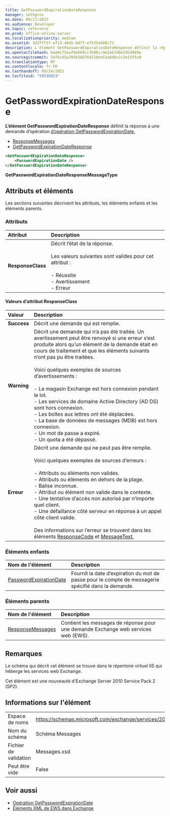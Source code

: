 ```yaml
---
title: GetPasswordExpirationDateResponse
manager: sethgros
ms.date: 09/17/2015
ms.audience: Developer
ms.topic: reference
ms.prod: office-online-server
ms.localizationpriority: medium
ms.assetid: 3d3fff1f-ef13-46d5-bd7f-ef535eb80c72
description: L’élément GetPasswordExpirationDateResponse définit la réponse à une demande d’opération d’opération GetPasswordExpirationDate.
ms.openlocfilehash: bad4cf5ea70e669ccfb98cc9e2eb7d0e5924949e
ms.sourcegitcommit: 54f6cd5a704b36b76d110ee53a6d6c1c3e15f5a9
ms.translationtype: MT
ms.contentlocale: fr-FR
ms.lasthandoff: 09/24/2021
ms.locfileid: "59535023"
---
```

# <a name="getpasswordexpirationdateresponse"></a>GetPasswordExpirationDateResponse

**L’élément GetPasswordExpirationDateResponse** définit la réponse à une demande d’opération [d’opération GetPasswordExpirationDate.](getpasswordexpirationdate-operation.md) 
  
- [ResponseMessages](responsemessages.md)
- [GetPasswordExpirationDateResponse](getpasswordexpirationdateresponse.md)
  
```XML
<GetPasswordExpirationDateResponse>
    <PasswordExpirationDate />
</GetPasswordExpirationDateResponse>
```

 **GetPasswordExpirationDateResponseMessageType**
## <a name="attributes-and-elements"></a>Attributs et éléments

Les sections suivantes décrivent les attributs, les éléments enfants et les éléments parents.
  
### <a name="attributes"></a>Attributs

|**Attribut**|**Description**|
|:-----|:-----|
|**ResponseClass** <br/> | Décrit l’état de la réponse. <br/><br/>Les valeurs suivantes sont valides pour cet attribut :  <br/><br/>- Réussite  <br/>- Avertissement  <br/>- Erreur  <br/> |
   
#### <a name="responseclass-attribute-values"></a>Valeurs d’attribut ResponseClass

|**Valeur**|**Description**|
|:-----|:-----|
|**Success** <br/> |Décrit une demande qui est remplie.  <br/> |
|**Warning** <br/> | Décrit une demande qui n’a pas été traitée. Un avertissement peut être renvoyé si une erreur s’est produite alors qu’un élément de la demande était en cours de traitement et que les éléments suivants n’ont pas pu être traitées.<br/><br/> Voici quelques exemples de sources d’avertissements :  <br/><br/>- Le magasin Exchange est hors connexion pendant le lot.  <br/>- Les services de domaine Active Directory (AD DS) sont hors connexion.  <br/>- Les boîtes aux lettres ont été déplacées.  <br/>- La base de données de messages (MDB) est hors connexion.  <br/>- Un mot de passe a expiré.  <br/>- Un quota a été dépassé.  <br/> |
|**Erreur** <br/> | Décrit une demande qui ne peut pas être remplie. <br/><br/>Voici quelques exemples de sources d’erreurs :  <br/><br/>- Attributs ou éléments non valides.  <br/>- Attributs ou éléments en dehors de la plage.  <br/>- Balise inconnue.  <br/>- Attribut ou élément non valide dans le contexte.  <br/>- Une tentative d’accès non autorisé par n’importe quel client.  <br/>- Une défaillance côté serveur en réponse à un appel côté client valide.  <br/><br/>  Des informations sur l’erreur se trouvent dans les éléments [ResponseCode](responsecode.md) et [MessageText.](messagetext.md)  <br/> |
   
### <a name="child-elements"></a>Éléments enfants

|**Nom de l'élément**|**Description**|
|:-----|:-----|
|[PasswordExpirationDate](passwordexpirationdate.md) <br/> |Fournit la date d’expiration du mot de passe pour le compte de messagerie spécifié dans la demande.  <br/> |
   
### <a name="parent-elements"></a>Éléments parents

|**Nom de l'élément**|**Description**|
|:-----|:-----|
|[ResponseMessages](responsemessages.md) <br/> |Contient les messages de réponse pour une demande Exchange web services web (EWS).  <br/> |
   
## <a name="remarks"></a>Remarques

Le schéma qui décrit cet élément se trouve dans le répertoire virtuel IIS qui héberge les services web Exchange.
  
Cet élément est une nouveauté d'Exchange Server 2010 Service Pack 2 (SP2).
  
## <a name="element-information"></a>Informations sur l'élément

|||
|:-----|:-----|
|Espace de noms  <br/> |https://schemas.microsoft.com/exchange/services/2006/messages  <br/> |
|Nom du schéma  <br/> |Schéma Messages  <br/> |
|Fichier de validation  <br/> |Messages.xsd  <br/> |
|Peut être vide  <br/> |False  <br/> |
   
## <a name="see-also"></a>Voir aussi

- [Opération GetPasswordExpirationDate](getpasswordexpirationdate-operation.md)
- [Éléments XML de EWS dans Exchange](ews-xml-elements-in-exchange.md)

